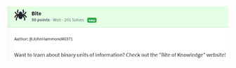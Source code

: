 ![[Bite]](https://github.com/geoffchisnall/CTF-Writeups/blob/main/HacktivityCon/2021/pregame/images/Bite/bite.png)
